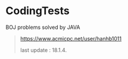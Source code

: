 # CodingTests

BOJ problems solved by JAVA


> https://www.acmicpc.net/user/hanhb1011
>
> last update : 18.1.4.